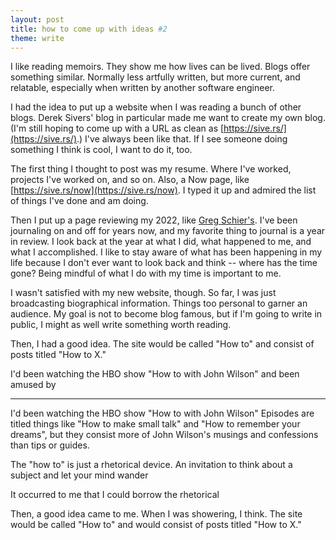 ```yaml
---
layout: post
title: how to come up with ideas #2
theme: write
---
```


I like reading memoirs.
They show me how lives can be lived.
Blogs offer something similar.
Normally less artfully written, but more current, and relatable, especially when written by another software engineer.

I had the idea to put up a website when I was reading a bunch of other blogs.
Derek Sivers' blog in particular made me want to create my own blog.
(I'm still hoping to come up with a URL as clean as [https://sive.rs/](https://sive.rs/).)
I've always been like that.
If I see someone doing something I think is cool, I want to do it, too.

The first thing I thought to post was my resume.
Where I've worked, projects I've worked on, and so on.
Also, a Now page, like [https://sive.rs/now](https://sive.rs/now).
I typed it up and admired the list of things I've done and am doing.

Then I put up a page reviewing my 2022, like [Greg Schier's](https://schier.co/blog/2022-review).
I've been journaling on and off for years now, and my favorite thing to journal is a year in review.
I look back at the year at what I did, what happened to me, and what I accomplished.
I like to stay aware of what has been happening in my life because I don't ever want to look back and think -- where has the time gone?
Being mindful of what I do with my time is important to me.

I wasn't satisfied with my new website, though.
So far, I was just broadcasting biographical information.
Things too personal to garner an audience.
My goal is not to become blog famous, but if I'm going to write in public, I might as well write something worth reading.

Then, I had a good idea.
The site would be called "How to" and consist of posts titled "How to X."


I'd been watching the HBO show "How to with John Wilson" and been amused by

---

I'd been watching the HBO show "How to with John Wilson"
Episodes are titled things like "How to make small talk" and "How to remember your dreams", but they consist more of John Wilson's musings and confessions than tips or guides.

The "how to" is just a rhetorical device.
An invitation to think about a subject and let your mind wander

It occurred to me that I could borrow the rhetorical

Then, a good idea came to me.
When I was showering, I think.
The site would be called "How to" and would consist of posts titled "How to X."

